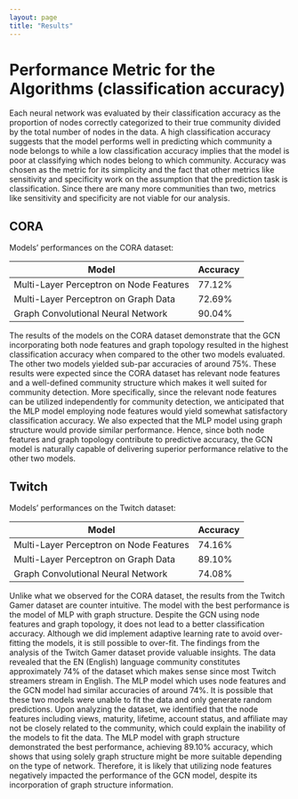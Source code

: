 ```yaml
---
layout: page
title: "Results"
---
```


# Performance Metric for the Algorithms (classification accuracy)

Each neural network was evaluated by their classification accuracy as the proportion of nodes correctly categorized to their true community divided by the total number of nodes in the data. A high classification accuracy suggests that the model performs well in predicting which community a node belongs to while a low classification accuracy implies that the model is poor at classifying which nodes belong to which community. Accuracy was chosen as the metric for its simplicity and the fact that other metrics like sensitivity and specificity work on the assumption that the prediction task is classification. Since there are many more communities than two, metrics like sensitivity and specificity are not viable for our analysis.

## CORA

Models’ performances on the CORA dataset:

| Model         | Accuracy         |
|------------------|------------------|
| Multi-Layer Perceptron on Node Features      | 77.12%     |
| Multi-Layer Perceptron on Graph Data     | 72.69%      |
| Graph Convolutional Neural Network     | 90.04%      |

The results of the models on the CORA dataset demonstrate that the GCN incorporating both node features and graph topology resulted in the highest classification accuracy when compared to the other two models evaluated. The other two models yielded sub-par accuracies of around $75\%$. These results were expected since the CORA dataset has relevant node features and a well-defined community structure which makes it well suited for community detection.  More specifically, since the relevant node features can be utilized independently for community detection, we anticipated that the MLP model employing node features would yield somewhat satisfactory classification accuracy. We also expected that the MLP model using graph structure would provide similar performance. Hence, since both node features and graph topology contribute to predictive accuracy, the GCN model is naturally capable of delivering superior performance relative to the other two models.

## Twitch

Models’ performances on the Twitch dataset:

| Model         | Accuracy         |
|------------------|------------------|
| Multi-Layer Perceptron on Node Features      | 74.16%     |
| Multi-Layer Perceptron on Graph Data     | 89.10%      |
| Graph Convolutional Neural Network     | 74.08%      |

Unlike what we observed for the CORA dataset, the results from the Twitch Gamer dataset are counter intuitive. The model with the best performance is the model of MLP with graph structure. Despite the GCN using node features and graph topology, it does not lead to a better classification accuracy. Although we did implement adaptive learning rate to avoid over-fitting the models, it is still possible to over-fit. The findings from the analysis of the Twitch Gamer dataset provide valuable insights. The data revealed that the EN (English) language community constitutes approximately $74\%$ of the dataset which makes sense since most Twitch streamers stream in English. The MLP model which uses node features and the GCN model had similar accuracies of around $74\%$. It is possible that these two models were unable to fit the data and only generate random predictions. Upon analyzing the dataset, we identified that the node features including views, maturity, lifetime, account status, and affiliate may not be closely related to the community, which could explain the inability of the models to fit the data. The MLP model with graph structure demonstrated the best performance, achieving $89.10\%$ accuracy, which shows that using solely graph structure might be more suitable depending on the type of network. Therefore, it is likely that utilizing node features negatively impacted the performance of the GCN model, despite its incorporation of graph structure information.
